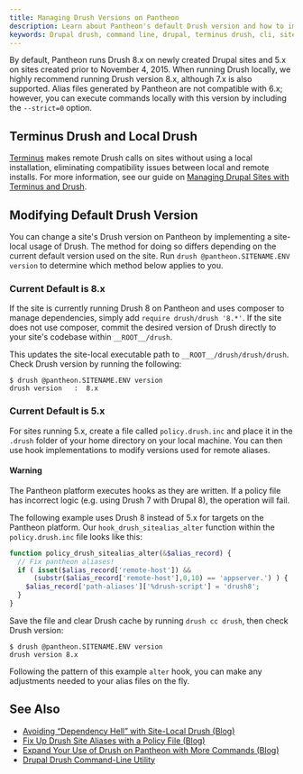 ```yaml
---
title: Managing Drush Versions on Pantheon
description: Learn about Pantheon's default Drush version and how to implement site-local usage.
keywords: Drupal drush, command line, drupal, terminus drush, cli, site-local drush
---
```

By default, Pantheon runs Drush 8.x on newly created Drupal sites and 5.x on sites created prior to November 4, 2015. When running Drush locally, we highly recommend running Drush version 8.x, although 7.x is also supported. Alias files generated by Pantheon are not compatible with 6.x; however, you can execute commands locally with this version by including the `--strict=0` option.

## Terminus Drush and Local Drush
[Terminus](/docs/terminus/) makes remote Drush calls on sites without using a local installation, eliminating compatibility issues between local and remote installs. For more information, see our guide on [Managing Drupal Sites with Terminus and Drush](/docs/guides/terminus-drupal-site-management/).

## Modifying Default Drush Version
You can change a site's Drush version on Pantheon by implementing a site-local usage of Drush. The method for doing so differs depending on the current default version used on the site. Run `drush @pantheon.SITENAME.ENV version` to determine which method below applies to you.

### Current Default is 8.x
If the site is currently running Drush 8 on Pantheon and uses composer to manage dependencies, simply add `require drush/drush '8.*'`. If the site does not use composer, commit the desired version of Drush directly to your site's codebase within `__ROOT__/drush`.

This updates the site-local executable path to `__ROOT__/drush/drush/drush`. Check Drush version by running the following:
```
$ drush @pantheon.SITENAME.ENV version
drush version   :  8.x
```
### Current Default is 5.x

For sites running 5.x, create a file called `policy.drush.inc` and place it in the `.drush` folder of your home directory on your local machine. You can then use hook implementations to modify versions used for remote aliases.

<div class="alert alert-danger">
<h4>Warning</h4>
The Pantheon platform executes hooks as they are written. If a policy file has incorrect logic (e.g. using Drush 7 with Drupal 8), the operation will fail.
</div>

The following example uses Drush 8 instead of 5.x for targets on the Pantheon platform. Our `hook_drush_sitealias_alter` function within the `policy.drush.inc` file looks like this:
```php
function policy_drush_sitealias_alter(&$alias_record) {
  // Fix pantheon aliases!
  if ( isset($alias_record['remote-host']) &&
      (substr($alias_record['remote-host'],0,10) == 'appserver.') ) {
    $alias_record['path-aliases']['%drush-script'] = 'drush8';
  }
}
```
Save the file and clear Drush cache by running `drush cc drush`, then check Drush version:
```
$ drush @pantheon.SITENAME.ENV version
drush version 8.x
```
Following the pattern of this example `alter` hook, you can make any adjustments needed to your alias files on the fly.  

## See Also
- [Avoiding “Dependency Hell” with Site-Local Drush (Blog)](https://pantheon.io/blog/avoiding-dependency-hell-site-local-drush)
- [Fix Up Drush Site Aliases with a Policy File (Blog)](https://pantheon.io/blog/fix-drush-site-aliases-policy-file)
- [Expand Your Use of Drush on Pantheon with More Commands (Blog)](https://pantheon.io/blog/expand-use-drush-pantheon-more-commands)  
- [Drupal Drush Command-Line Utility](/docs/drush)
